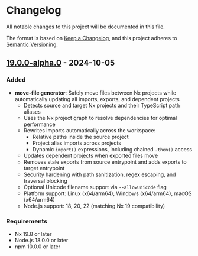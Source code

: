 # Changelog

All notable changes to this project will be documented in this file.

The format is based on [Keep a Changelog](https://keepachangelog.com/en/1.0.0/), and this project adheres to [Semantic Versioning](https://semver.org/spec/v2.0.0.html).

## [19.0.0-alpha.0] - 2024-10-05

### Added

- **move-file generator**: Safely move files between Nx projects while automatically updating all imports, exports, and dependent projects
  - Detects source and target Nx projects and their TypeScript path aliases
  - Uses the Nx project graph to resolve dependencies for optimal performance
  - Rewrites imports automatically across the workspace:
    - Relative paths inside the source project
    - Project alias imports across projects
    - Dynamic `import()` expressions, including chained `.then()` access
  - Updates dependent projects when exported files move
  - Removes stale exports from source entrypoint and adds exports to target entrypoint
  - Security hardening with path sanitization, regex escaping, and traversal blocking
  - Optional Unicode filename support via `--allowUnicode` flag
  - Platform support: Linux (x64/arm64), Windows (x64/arm64), macOS (x64/arm64)
  - Node.js support: 18, 20, 22 (matching Nx 19 compatibility)

### Requirements

- Nx 19.8 or later
- Node.js 18.0.0 or later
- npm 10.0.0 or later

[19.0.0-alpha.0]: https://github.com/nx-worker/nxworker-workspace/releases/tag/19.0.0-alpha.0
